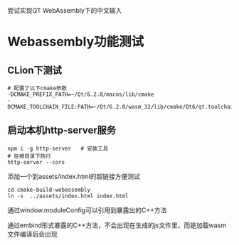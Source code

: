 尝试实现QT WebAssembly下的中文输入

# Webassembly功能测试

## CLion下测试

```shell
# 配置了以下cmake参数
-DCMAKE_PREFIX_PATH=~/Qt/6.2.0/macos/lib/cmake
-DCMAKE_TOOLCHAIN_FILE:PATH=~/Qt/6.2.0/wasm_32/lib/cmake/Qt6/qt.toolchain.cmake
```

## 启动本机http-server服务

```shell
npm i -g http-server   # 安装工具
# 在根目录下执行
http-server --cors
```

添加一个到assets/index.html的超链接方便测试

```shell
cd cmake-build-webassembly
ln -s  ../assets/index.html index.html
```

通过window.moduleConfig可以引用到暴露出的C++方法

通过embind形式暴露的C++方法，不会出现在生成的js文件里，而是加载wasm文件编译后会出现
